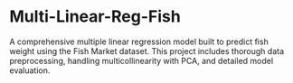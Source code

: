 # Multi-Linear-Reg-Fish
A comprehensive multiple linear regression model built to predict fish weight using the Fish Market dataset. This project includes thorough data preprocessing, handling multicollinearity with PCA, and detailed model evaluation.
